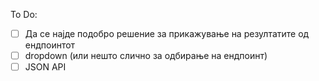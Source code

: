 To Do:

- [ ] Да се најде подобро решение за прикажување на резултатите од ендпоинтот
- [ ] dropdown (или нешто слично за одбирање на ендпоинт)
- [ ] JSON API
